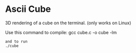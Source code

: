 # Ascii Cube
 3D rendering of a cube on the terminal. (only works on Linux)
   
Use this command to compile:
   gcc cube.c -o cube -lm

    and to run
    ./cube
